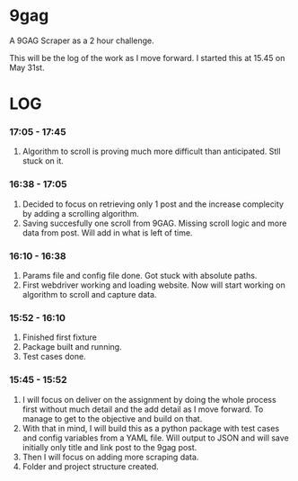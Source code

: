 # 9gag
A 9GAG Scraper as a 2 hour challenge.

This will be the log of the work as I move forward. I started this at 15.45 on May 31st.

# LOG

### 17:05 - 17:45
1. Algorithm to scroll is proving much more difficult than anticipated. Stll stuck on it.

### 16:38 - 17:05
1. Decided to focus on retrieving only 1 post and the increase complecity by adding a scrolling algorithm.
2. Saving succesfully one scroll from 9GAG. Missing scroll logic and more data from post. Will add in what is left of time.

### 16:10 - 16:38
1. Params file and config file done. Got stuck with absolute paths.
2. First webdriver working and loading website. Now will start working on algorithm to scroll and capture data.

### 15:52 - 16:10
1. Finished first fixture
2. Package built and running.
3. Test cases done.

### 15:45 - 15:52
1. I will focus on deliver on the assignment by doing the whole process first without much
detail and the add detail as I move forward. To manage to get to the objective and build on that.
2. With that in mind, I will build this as a python package with test cases and config variables
from a YAML file. Will output to JSON and will save initially only title and link post to the 9gag post.
3. Then I will focus on adding more scraping data.
4. Folder and project structure created.

